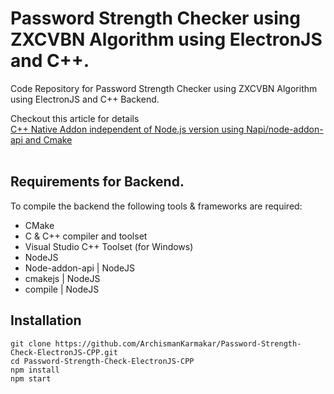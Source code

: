 # Password Strength Checker using ZXCVBN Algorithm using ElectronJS and C++.

Code Repository for Password Strength Checker using ZXCVBN Algorithm using ElectronJS and C++ Backend.

Checkout this article for details         
[C++ Native Addon independent of Node.js version using Napi/node-addon-api and Cmake](https://medium.com/@gauriatiq/c-native-addon-independent-of-node-js-version-using-napi-node-addon-api-and-cmake-53315582cbd1)
</br> </br>

## Requirements for Backend.
To compile the backend the following tools & frameworks are required:
- CMake
- C & C++ compiler and toolset
- Visual Studio C++ Toolset (for Windows)
- NodeJS
- Node-addon-api | NodeJS
- cmakejs | NodeJS
- compile | NodeJS

## Installation
```console
git clone https://github.com/ArchismanKarmakar/Password-Strength-Check-ElectronJS-CPP.git
cd Password-Strength-Check-ElectronJS-CPP
npm install
npm start
```
